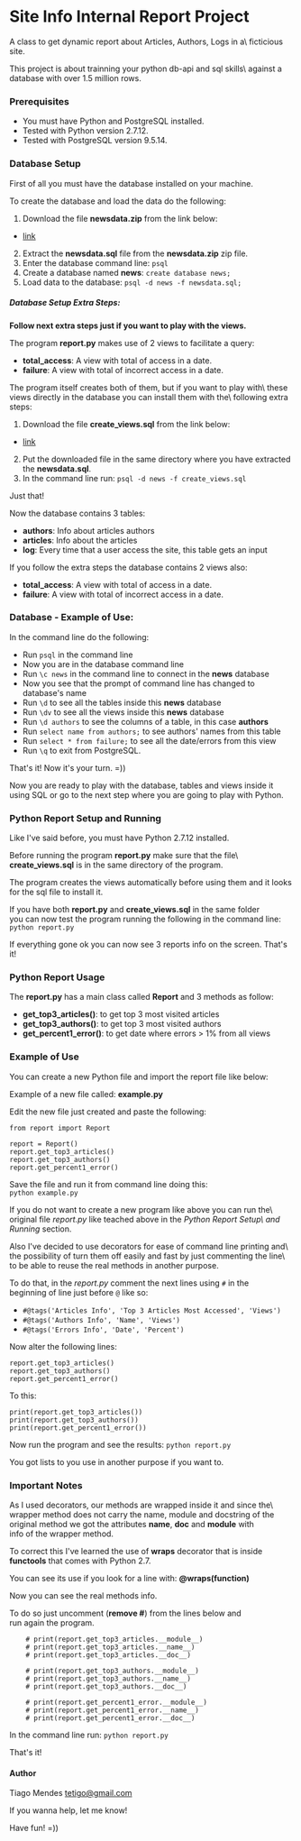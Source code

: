 
# Site Info Internal Report Project
A class to get dynamic report about Articles, Authors, Logs in a\ 
ficticious site.

This project is about trainning your python db-api and sql skills\ 
against a database with over 1.5 million rows.

### Prerequisites
- You must have Python and PostgreSQL installed. 
- Tested with Python version 2.7.12.
- Tested with PostgreSQL version 9.5.14.

### Database Setup
First of all you must have the database installed on your machine.

To create the database and load the data do the following:

1. Download the file **newsdata.zip** from the link below:
- [link](https://github.com/tetigo/uda_ReportProject/raw/master/newsdata.zip)
2. Extract the **newsdata.sql** file from the **newsdata.zip** zip file.
3. Enter the database command line: `psql`
4. Create a database named **news**: `create database news;`
5. Load data to the database: `psql -d news -f newsdata.sql;`

##### Database Setup Extra Steps:
**Follow next extra steps just if you want to play with the views.**

The program **report.py** makes use of 2 views to facilitate a query:

- **total_access**: A view with total of access in a date.
- **failure**: A view with total of incorrect access in a date.

The program itself creates both of them, but if you want to play with\ 
these views directly in the database you can install them with the\ 
following extra steps:

1. Download the file **create_views.sql** from the link below:
-  [link](
https://github.com/tetigo/uda_ReportProject/blob/master/create_views.sql)
2. Put the downloaded file in the same directory where you have extracted\
the **newsdata.sql**.
3. In the command line run: `psql -d news -f create_views.sql`

Just that!

Now the database contains 3 tables:

- **authors**: Info about articles authors
- **articles**: Info about the articles
- **log**: Every time that a user access the site, this table gets an input

If you follow the extra steps the database contains 2 views also:

- **total_access**: A view with total of access in a date.
- **failure**: A view with total of incorrect access in a date.

### Database - Example of Use:
In the command line do the following:

- Run `psql` in the command line
- Now you are in the database command line
- Run `\c news` in the command line to connect in the **news** database
- Now you see that the prompt of command line has changed to database's name
- Run `\d` to see all the tables inside this **news** database
- Run `\dv` to see all the views inside this **news** database
- Run `\d authors` to see the columns of a table, in this case **authors**
- Run `select name from authors;` to see authors' names from this table
- Run `select * from failure;` to see all the date/errors from this view
- Run `\q` to exit from PostgreSQL.

That's it! Now it's your turn. =))

Now you are ready to play with the database, tables and views inside it\
using SQL or go to the next step where you are going to play with Python.

### Python Report Setup and Running
Like I've said before, you must have Python 2.7.12 installed. 

Before running the program **report.py** make sure that the file\ 
**create_views.sql** is in the same directory of the program.

The program creates the views automatically before using them and it looks\
for the sql file to install it.

If you have both **report.py** and **create_views.sql** in the same folder\
you can now test the program running the following in the command line:\
`python report.py`

If everything gone ok you can now see 3 reports info on the screen.
That's it!

### Python Report Usage
The **report.py** has a main class called **Report** and 3 methods as follow:

- **get_top3_articles()**: to get top 3 most visited articles
- **get_top3_authors()**: to get top 3 most visited authors
- **get_percent1_error()**: to get date where errors > 1% from all views

### Example of Use
You can create a new Python file and import the report file like below:

Example of a new file called: **example.py**

Edit the new file just created and paste the following:

```
from report import Report

report = Report()
report.get_top3_articles()
report.get_top3_authors()
report.get_percent1_error()
```
Save the file and run it from command line doing this:\
`python example.py`

If you do not want to create a new program like above you can run the\ 
original file *report.py* like teached above in the *Python Report Setup\ 
and Running* section.

Also I've decided to use decorators for ease of command line printing and\ 
the possibility of turn them off easily and fast by just commenting the line\ 
to be able to reuse the real methods in another purpose.

To do that, in the *report.py* comment the next lines using `#` in the\
beginning of line just before `@` like so:

- `#@tags('Articles Info', 'Top 3 Articles Most Accessed', 'Views')`
- `#@tags('Authors Info', 'Name', 'Views')`
- `#@tags('Errors Info', 'Date', 'Percent')` 

Now alter the following lines:

```
report.get_top3_articles()
report.get_top3_authors()
report.get_percent1_error()
```

To this:

```
print(report.get_top3_articles())
print(report.get_top3_authors())
print(report.get_percent1_error())
```

Now run the program and see the results:
`python report.py`

You got lists to you use in another purpose if you want to.

### Important Notes
As I used decorators, our methods are wrapped inside it and since the\ 
wrapper method does not carry the name, module and docstring of the\
original method we got the attributes __name__, __doc__ and __module__ with\
info of the wrapper method.

To correct this I've learned the use of **wraps** decorator that is inside\
**functools** that comes with Python 2.7.

You can see its use if you look for a line with: **@wraps(function)**

Now you can see the real methods info.

To do so just uncomment (**remove #**) from the lines below and\
run again the program.

```
    # print(report.get_top3_articles.__module__)
    # print(report.get_top3_articles.__name__)
    # print(report.get_top3_articles.__doc__)

    # print(report.get_top3_authors.__module__)
    # print(report.get_top3_authors.__name__)
    # print(report.get_top3_authors.__doc__)

    # print(report.get_percent1_error.__module__)
    # print(report.get_percent1_error.__name__)
    # print(report.get_percent1_error.__doc__)
```

In the command line run:
`python report.py`

That's it!

#### Author
Tiago Mendes
<tetigo@gmail.com>

If you wanna help, let me know!

Have fun! =))


